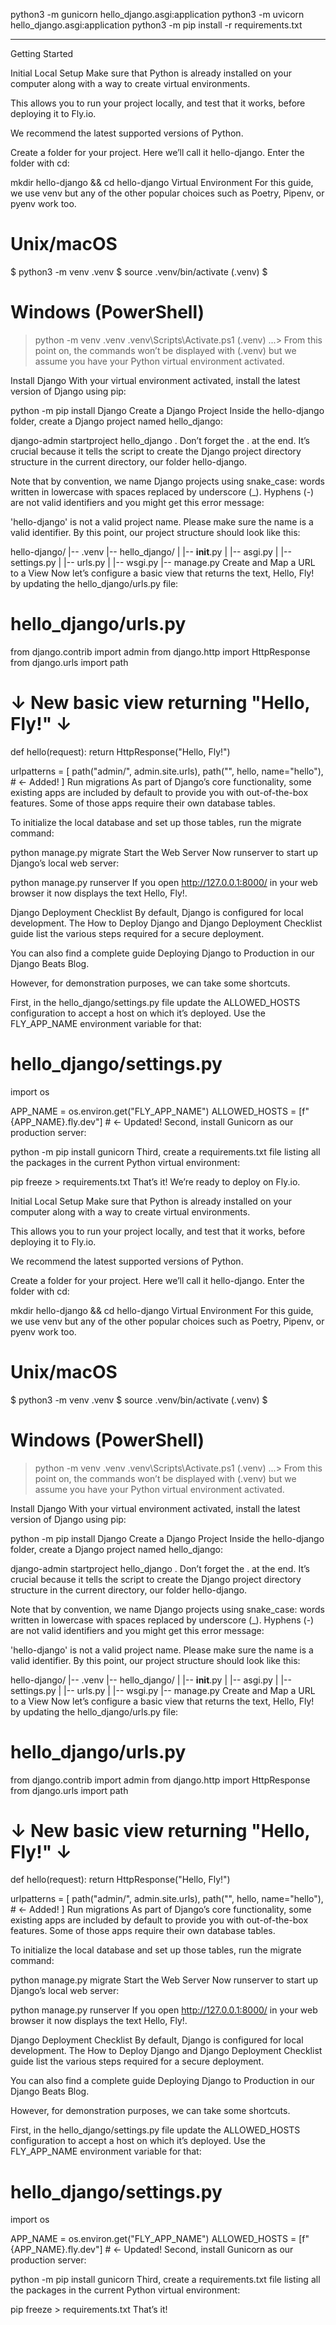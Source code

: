 python3 -m gunicorn hello_django.asgi:application
python3 -m uvicorn hello_django.asgi:application
python3 -m pip install -r requirements.txt

---


Getting Started


Initial Local Setup
Make sure that Python is already installed on your computer along with a way to create virtual environments.

This allows you to run your project locally, and test that it works, before deploying it to Fly.io.

We recommend the latest supported versions of Python.

Create a folder for your project. Here we’ll call it hello-django. Enter the folder with cd:

mkdir hello-django && cd hello-django
Virtual Environment
For this guide, we use venv but any of the other popular choices such as Poetry, Pipenv, or pyenv work too.

# Unix/macOS
$ python3 -m venv .venv
$ source .venv/bin/activate
(.venv) $
# Windows (PowerShell)
> python -m venv .venv
> .venv\Scripts\Activate.ps1
(.venv) ...>
From this point on, the commands won’t be displayed with (.venv) but we assume you have your Python virtual environment activated.

Install Django
With your virtual environment activated, install the latest version of Django using pip:

python -m pip install Django
Create a Django Project
Inside the hello-django folder, create a Django project named hello_django:

django-admin startproject hello_django .
Don’t forget the . at the end. It’s crucial because it tells the script to create the Django project directory structure in the current directory, our folder hello-django.

Note that by convention, we name Django projects using snake_case: words written in lowercase with spaces replaced by underscore (_). Hyphens (-) are not valid identifiers and you might get this error message:

'hello-django' is not a valid project name. Please make sure the name is a valid identifier.
By this point, our project structure should look like this:

hello-django/
|-- .venv
|-- hello_django/
|   |-- __init__.py
|   |-- asgi.py
|   |-- settings.py
|   |-- urls.py
|   |-- wsgi.py
|-- manage.py
Create and Map a URL to a View
Now let’s configure a basic view that returns the text, Hello, Fly! by updating the hello_django/urls.py file:

# hello_django/urls.py
from django.contrib import admin
from django.http import HttpResponse
from django.urls import path


# ↓ New basic view returning "Hello, Fly!" ↓
def hello(request):
    return HttpResponse("Hello, Fly!")


urlpatterns = [
    path("admin/", admin.site.urls),
    path("", hello, name="hello"),  # ← Added!
]
Run migrations
As part of Django’s core functionality, some existing apps are included by default to provide you with out-of-the-box features. Some of those apps require their own database tables.

To initialize the local database and set up those tables, run the migrate command:

python manage.py migrate
Start the Web Server
Now runserver to start up Django’s local web server:

python manage.py runserver
If you open http://127.0.0.1:8000/ in your web browser it now displays the text Hello, Fly!.

Django Deployment Checklist
By default, Django is configured for local development. The How to Deploy Django and Django Deployment Checklist guide list the various steps required for a secure deployment.

You can also find a complete guide Deploying Django to Production in our Django Beats Blog.

However, for demonstration purposes, we can take some shortcuts.

First, in the hello_django/settings.py file update the ALLOWED_HOSTS configuration to accept a host on which it’s deployed. Use the FLY_APP_NAME environment variable for that:

# hello_django/settings.py
import os

APP_NAME = os.environ.get("FLY_APP_NAME")
ALLOWED_HOSTS = [f"{APP_NAME}.fly.dev"]  # ← Updated!
Second, install Gunicorn as our production server:

python -m pip install gunicorn
Third, create a requirements.txt file listing all the packages in the current Python virtual environment:

pip freeze > requirements.txt
That’s it! We’re ready to deploy on Fly.io.

Initial Local Setup
Make sure that Python is already installed on your computer along with a way to create virtual environments.

This allows you to run your project locally, and test that it works, before deploying it to Fly.io.

We recommend the latest supported versions of Python.

Create a folder for your project. Here we’ll call it hello-django. Enter the folder with cd:

mkdir hello-django && cd hello-django
Virtual Environment
For this guide, we use venv but any of the other popular choices such as Poetry, Pipenv, or pyenv work too.

# Unix/macOS
$ python3 -m venv .venv
$ source .venv/bin/activate
(.venv) $
# Windows (PowerShell)
> python -m venv .venv
> .venv\Scripts\Activate.ps1
(.venv) ...>
From this point on, the commands won’t be displayed with (.venv) but we assume you have your Python virtual environment activated.

Install Django
With your virtual environment activated, install the latest version of Django using pip:

python -m pip install Django
Create a Django Project
Inside the hello-django folder, create a Django project named hello_django:

django-admin startproject hello_django .
Don’t forget the . at the end. It’s crucial because it tells the script to create the Django project directory structure in the current directory, our folder hello-django.

Note that by convention, we name Django projects using snake_case: words written in lowercase with spaces replaced by underscore (_). Hyphens (-) are not valid identifiers and you might get this error message:

'hello-django' is not a valid project name. Please make sure the name is a valid identifier.
By this point, our project structure should look like this:

hello-django/
|-- .venv
|-- hello_django/
|   |-- __init__.py
|   |-- asgi.py
|   |-- settings.py
|   |-- urls.py
|   |-- wsgi.py
|-- manage.py
Create and Map a URL to a View
Now let’s configure a basic view that returns the text, Hello, Fly! by updating the hello_django/urls.py file:

# hello_django/urls.py
from django.contrib import admin
from django.http import HttpResponse
from django.urls import path


# ↓ New basic view returning "Hello, Fly!" ↓
def hello(request):
    return HttpResponse("Hello, Fly!")


urlpatterns = [
    path("admin/", admin.site.urls),
    path("", hello, name="hello"),  # ← Added!
]
Run migrations
As part of Django’s core functionality, some existing apps are included by default to provide you with out-of-the-box features. Some of those apps require their own database tables.

To initialize the local database and set up those tables, run the migrate command:

python manage.py migrate
Start the Web Server
Now runserver to start up Django’s local web server:

python manage.py runserver
If you open http://127.0.0.1:8000/ in your web browser it now displays the text Hello, Fly!.

Django Deployment Checklist
By default, Django is configured for local development. The How to Deploy Django and Django Deployment Checklist guide list the various steps required for a secure deployment.

You can also find a complete guide Deploying Django to Production in our Django Beats Blog.

However, for demonstration purposes, we can take some shortcuts.

First, in the hello_django/settings.py file update the ALLOWED_HOSTS configuration to accept a host on which it’s deployed. Use the FLY_APP_NAME environment variable for that:

# hello_django/settings.py
import os

APP_NAME = os.environ.get("FLY_APP_NAME")
ALLOWED_HOSTS = [f"{APP_NAME}.fly.dev"]  # ← Updated!
Second, install Gunicorn as our production server:

python -m pip install gunicorn
Third, create a requirements.txt file listing all the packages in the current Python virtual environment:

pip freeze > requirements.txt
That’s it!
